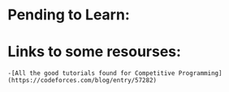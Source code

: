# Pending to Learn:

# Links to some resourses:

    -[All the good tutorials found for Competitive Programming](https://codeforces.com/blog/entry/57282)
